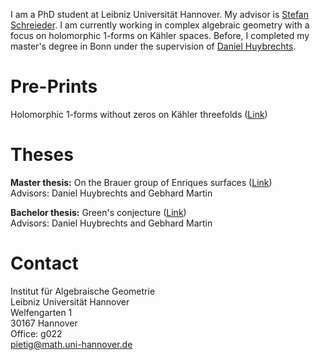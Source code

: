 I am a PhD student at Leibniz Universität Hannover. My advisor is [Stefan Schreieder](https://www.iag.uni-hannover.de/de/institut/personenverzeichnis/schreieder). I am currently working in complex algebraic geometry with a focus on holomorphic 1-forms on Kähler spaces. Before, I completed my master's degree in Bonn under the supervision of [Daniel Huybrechts](https://www.math.uni-bonn.de/~huybrech/).

# Pre-Prints
Holomorphic 1-forms without zeros on Kähler threefolds ([Link](https://arxiv.org/abs/2506.22067))

# Theses
**Master thesis:** On the Brauer group of Enriques surfaces ([Link](https://smnptg.github.io/MT_Pietig.pdf))  
Advisors: Daniel Huybrechts and Gebhard Martin  

**Bachelor thesis:** Green's conjecture ([Link](https://smnptg.github.io/BT_Pietig.pdf))  
Advisors: Daniel Huybrechts and Gebhard Martin

# Contact
Institut für Algebraische Geometrie  
Leibniz Universität Hannover  
Welfengarten 1  
30167 Hannover  
Office: g022  
<pietig@math.uni-hannover.de>
